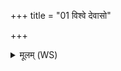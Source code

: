 +++
title = "01 विश्वे देवासो"

+++
<details><summary>मूलम् (WS)</summary>

विश्वे देवासो अभि रक्षतेममुतादित्या जागृत यूयमस्मिन् । । तु. शौ.सं. १.३०  
मेमं समान उत वान्यनाभिर्मेमं प्रापत् पौरुषेयो वधो यः ॥ १ ॥
</details>